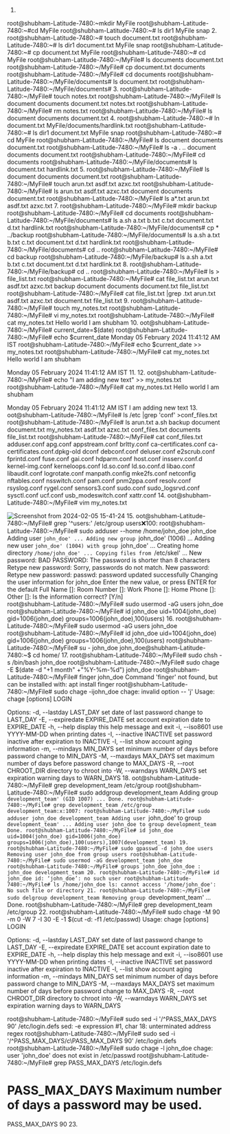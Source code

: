 1.
root@shubham-Latitude-7480:~mkdir MyFile
root@shubham-Latitude-7480:~#cd MyFile
root@shubham-Latitude-7480:~# ls
dir1  MyFile  snap
2.
root@shubham-Latitude-7480:~# touch document.txt
root@shubham-Latitude-7480:~# ls
dir1  document.txt  MyFile  snap
root@shubham-Latitude-7480:~# cp document.txt MyFile
root@shubham-Latitude-7480:~# cd MyFile
root@shubham-Latitude-7480:~/MyFile# ls
documents  document.txt
root@shubham-Latitude-7480:~/MyFile# cp document.txt documents
root@shubham-Latitude-7480:~/MyFile# cd documents
root@shubham-Latitude-7480:~/MyFile/documents# ls
document.txt
root@shubham-Latitude-7480:~/MyFile/documents# 
3.
root@shubham-Latitude-7480:~/MyFile# touch notes.txt
root@shubham-Latitude-7480:~/MyFile# ls
document  documents  document.txt  notes.txt
root@shubham-Latitude-7480:~/MyFile# rm notes.txt
root@shubham-Latitude-7480:~/MyFile# ls
document  documents  document.txt
4.
root@shubham-Latitude-7480:~# ln document.txt MyFile/documents/hardlink.txt
root@shubham-Latitude-7480:~# ls
dir1  document.txt  MyFile  snap
root@shubham-Latitude-7480:~# cd MyFile
root@shubham-Latitude-7480:~/MyFile# ls
document  documents  document.txt
root@shubham-Latitude-7480:~/MyFile# ls -a
.  ..  document  documents  document.txt
root@shubham-Latitude-7480:~/MyFile# cd documents
root@shubham-Latitude-7480:~/MyFile/documents# ls
document.txt  hardlink.txt
5.
root@shubham-Latitude-7480:~/MyFile# ls
document  documents  document.txt
root@shubham-Latitude-7480:~/MyFile# touch arun.txt asdf.txt azxc.txt
root@shubham-Latitude-7480:~/MyFile# ls
arun.txt  asdf.txt  azxc.txt  document  documents  document.txt
root@shubham-Latitude-7480:~/MyFile# ls a*.txt
arun.txt  asdf.txt  azxc.txt
7.
root@shubham-Latitude-7480:~/MyFile# mkdir backup
root@shubham-Latitude-7480:~/MyFile# cd documents
root@shubham-Latitude-7480:~/MyFile/documents# ls
a.sh  a.txt  b.txt  c.txt  document.txt  d.txt  hardlink.txt
root@shubham-Latitude-7480:~/MyFile/documents# cp * ../backup
root@shubham-Latitude-7480:~/MyFile/documents# ls
a.sh  a.txt  b.txt  c.txt  document.txt  d.txt  hardlink.txt
root@shubham-Latitude-7480:~/MyFile/documents# cd ..
root@shubham-Latitude-7480:~/MyFile# cd backup
root@shubham-Latitude-7480:~/MyFile/backup# ls
a.sh  a.txt  b.txt  c.txt  document.txt  d.txt  hardlink.txt
8.
root@shubham-Latitude-7480:~/MyFile/backup# cd ..
root@shubham-Latitude-7480:~/MyFile# ls > file_list.txt
root@shubham-Latitude-7480:~/MyFile# cat file_list.txt
arun.txt
asdf.txt
azxc.txt
backup
document
documents
document.txt
file_list.txt
root@shubham-Latitude-7480:~/MyFile# cat file_list.txt |grep .txt
arun.txt
asdf.txt
azxc.txt
document.txt
file_list.txt
9.
root@shubham-Latitude-7480:~/MyFile# touch my_notes.txt
root@shubham-Latitude-7480:~/MyFile# vi my_notes.txt
root@shubham-Latitude-7480:~/MyFile# cat my_notes.txt
Hello world
I am shubham
10.
oot@shubham-Latitude-7480:~/MyFile# current_date=$(date)
root@shubham-Latitude-7480:~/MyFile# echo $current_date
Monday 05 February 2024 11:41:12 AM IST
root@shubham-Latitude-7480:~/MyFile# echo $current_date >> my_notes.txt
root@shubham-Latitude-7480:~/MyFile# cat my_notes.txt
Hello world
I am shubham

Monday 05 February 2024 11:41:12 AM IST
11.
12.
oot@shubham-Latitude-7480:~/MyFile# echo "I am adding new text" >> my_notes.txt
root@shubham-Latitude-7480:~/MyFile# cat my_notes.txt
Hello world
I am shubham

Monday 05 February 2024 11:41:12 AM IST
I am adding new text
13.
oot@shubham-Latitude-7480:~/MyFile# ls /etc |grep 'conf' >conf_files.txt
root@shubham-Latitude-7480:~/MyFile# ls
arun.txt  a.sh      backup          document   document.txt   my_notes.txt
asdf.txt  azxc.txt  conf_files.txt  documents  file_list.txt
root@shubham-Latitude-7480:~/MyFile# cat conf_files.txt
adduser.conf
apg.conf
appstream.conf
brltty.conf
ca-certificates.conf
ca-certificates.conf.dpkg-old
dconf
debconf.conf
deluser.conf
e2scrub.conf
fprintd.conf
fuse.conf
gai.conf
hdparm.conf
host.conf
insserv.conf.d
kernel-img.conf
kerneloops.conf
ld.so.conf
ld.so.conf.d
libao.conf
libaudit.conf
logrotate.conf
manpath.config
mke2fs.conf
netconfig
nftables.conf
nsswitch.conf
pam.conf
pnm2ppa.conf
resolv.conf
rsyslog.conf
rygel.conf
sensors3.conf
sudo.conf
sudo_logsrvd.conf
sysctl.conf
ucf.conf
usb_modeswitch.conf
xattr.conf
14.
oot@shubham-Latitude-7480:~/MyFile# vim my_notes.txt

![Screenshot from 2024-02-05 15-41-24](https://github.com/shubh-564738/Linux-assignment-4/assets/155716163/bc7a52c5-efe9-4eb7-a8c8-cf196d78f606)
15.
oot@shubham-Latitude-7480:~/MyFile# grep '^users:' /etc/group
users:x:100:
root@shubham-Latitude-7480:~/MyFile# sudo adduser --home /home/john_doe john_doe
Adding user `john_doe' ...
Adding new group `john_doe' (1006) ...
Adding new user `john_doe' (1004) with group `john_doe' ...
Creating home directory `/home/john_doe' ...
Copying files from `/etc/skel' ...
New password: 
BAD PASSWORD: The password is shorter than 8 characters
Retype new password: 
Sorry, passwords do not match.
New password: 
Retype new password: 
passwd: password updated successfully
Changing the user information for john_doe
Enter the new value, or press ENTER for the default
	Full Name []: 
	Room Number []: 
	Work Phone []: 
	Home Phone []: 
	Other []: 
Is the information correct? [Y/n]  
root@shubham-Latitude-7480:~/MyFile# sudo usermod -aG users john_doe
root@shubham-Latitude-7480:~/MyFile# id john_doe
uid=1004(john_doe) gid=1006(john_doe) groups=1006(john_doe),100(users)
16.
root@shubham-Latitude-7480:~/MyFile# sudo usermod -aG users john_doe
root@shubham-Latitude-7480:~/MyFile# id john_doe
uid=1004(john_doe) gid=1006(john_doe) groups=1006(john_doe),100(users)
root@shubham-Latitude-7480:~/MyFile# su - john_doe
john_doe@shubham-Latitude-7480:~$ cd home/
17.
root@shubham-Latitude-7480:~/MyFile# sudo chsh -s /bin/bash john_doe
root@shubham-Latitude-7480:~/MyFile# sudo chage -E $(date -d "+1 month" +"%Y-%m-%d") john_doe
root@shubham-Latitude-7480:~/MyFile# finger john_doe
Command 'finger' not found, but can be installed with:
apt install finger
root@shubham-Latitude-7480:~/MyFile# sudo chage -ijohn_doe
chage: invalid option -- 'j'
Usage: chage [options] LOGIN

Options:
  -d, --lastday LAST_DAY        set date of last password change to LAST_DAY
  -E, --expiredate EXPIRE_DATE  set account expiration date to EXPIRE_DATE
  -h, --help                    display this help message and exit
  -i, --iso8601                 use YYYY-MM-DD when printing dates
  -I, --inactive INACTIVE       set password inactive after expiration
                                to INACTIVE
  -l, --list                    show account aging information
  -m, --mindays MIN_DAYS        set minimum number of days before password
                                change to MIN_DAYS
  -M, --maxdays MAX_DAYS        set maximum number of days before password
                                change to MAX_DAYS
  -R, --root CHROOT_DIR         directory to chroot into
  -W, --warndays WARN_DAYS      set expiration warning days to WARN_DAYS
18.
oot@shubham-Latitude-7480:~/MyFile# grep development_team /etc/group
root@shubham-Latitude-7480:~/MyFile# sudo addgroup development_team
Adding group `development_team' (GID 1007) ...
Done.
root@shubham-Latitude-7480:~/MyFile# grep development_team /etc/group
development_team:x:1007:
root@shubham-Latitude-7480:~/MyFile# sudo adduser john_doe development_team
Adding user `john_doe' to group `development_team' ...
Adding user john_doe to group development_team
Done.
root@shubham-Latitude-7480:~/MyFile# id john_doe
uid=1004(john_doe) gid=1006(john_doe) groups=1006(john_doe),100(users),1007(development_team)
19.
root@shubham-Latitude-7480:~/MyFile# sudo gpasswd -d john_doe users
Removing user john_doe from group users
root@shubham-Latitude-7480:~/MyFile# sudo usermod -aG development_team john_doe
root@shubham-Latitude-7480:~/MyFile# groups john_doe
john_doe : john_doe development_team
20.
root@shubham-Latitude-7480:~/MyFile# id john_doe
id: ‘john_doe’: no such user
root@shubham-Latitude-7480:~/MyFile# ls /home/john_doe
ls: cannot access '/home/john_doe': No such file or directory
21.
root@shubham-Latitude-7480:~/MyFile# sudo delgroup development_team
Removing group `development_team' ...
Done.
root@shubham-Latitude-7480:~/MyFile# grep development_team /etc/group
22.
root@shubham-Latitude-7480:~/MyFile# sudo chage -M 90 -m 0 -W 7 -I 30 -E -1 $(cut -d: -f1 /etc/passwd)
Usage: chage [options] LOGIN

Options:
  -d, --lastday LAST_DAY        set date of last password change to LAST_DAY
  -E, --expiredate EXPIRE_DATE  set account expiration date to EXPIRE_DATE
  -h, --help                    display this help message and exit
  -i, --iso8601                 use YYYY-MM-DD when printing dates
  -I, --inactive INACTIVE       set password inactive after expiration
                                to INACTIVE
  -l, --list                    show account aging information
  -m, --mindays MIN_DAYS        set minimum number of days before password
                                change to MIN_DAYS
  -M, --maxdays MAX_DAYS        set maximum number of days before password
                                change to MAX_DAYS
  -R, --root CHROOT_DIR         directory to chroot into
  -W, --warndays WARN_DAYS      set expiration warning days to WARN_DAYS

root@shubham-Latitude-7480:~/MyFile# sudo sed -i '/^PASS_MAX_DAYS 90' /etc/login.defs
sed: -e expression #1, char 18: unterminated address regex
root@shubham-Latitude-7480:~/MyFile# sudo sed -i '/^PASS_MAX_DAYS/c\PASS_MAX_DAYS  90' /etc/login.defs
root@shubham-Latitude-7480:~/MyFile# sudo chage -l john_doe
chage: user 'john_doe' does not exist in /etc/passwd
root@shubham-Latitude-7480:~/MyFile# grep PASS_MAX_DAYS /etc/login.defs
#	PASS_MAX_DAYS	Maximum number of days a password may be used.
PASS_MAX_DAYS  90
23.
